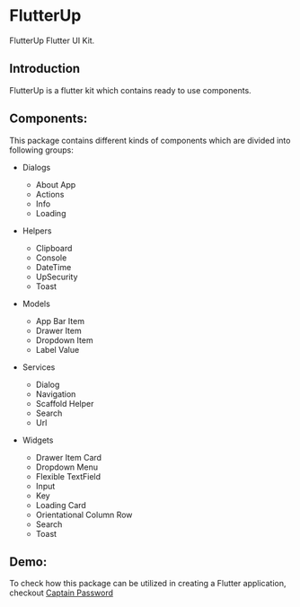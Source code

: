 # FlutterUp

FlutterUp Flutter UI Kit.

## Introduction

FlutterUp is a flutter kit which contains ready to use components.

## Components:

This package contains different kinds of components which are divided into following groups:

- Dialogs

  - About App
  - Actions
  - Info
  - Loading

- Helpers

  - Clipboard
  - Console
  - DateTime
  - UpSecurity
  - Toast

- Models

  - App Bar Item
  - Drawer Item
  - Dropdown Item
  - Label Value

- Services

  - Dialog
  - Navigation
  - Scaffold Helper
  - Search
  - Url

- Widgets
  - Drawer Item Card
  - Dropdown Menu
  - Flexible TextField
  - Input
  - Key
  - Loading Card
  - Orientational Column Row
  - Search
  - Toast

## Demo:

To check how this package can be utilized in creating a Flutter application, checkout [Captain Password](https://github.com/horizech/captainpassword)
